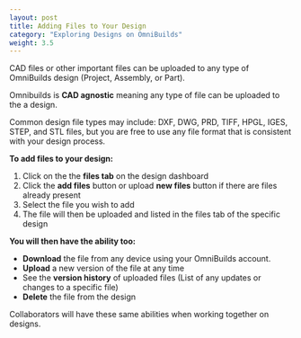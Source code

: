 ```yaml
---
layout: post
title: Adding Files to Your Design
category: "Exploring Designs on OmniBuilds"
weight: 3.5
---
```


CAD files or other important files can be uploaded to any type of OmniBuilds design (Project, Assembly, or Part).  

Omnibuilds is **CAD agnostic** meaning any type of file can be uploaded to the a design. 

Common design file types may include: DXF, DWG, PRD, TIFF, HPGL, IGES, STEP, and STL files, but you are free to use any file format that is consistent with your design process.


**To add files to your design:**

1. Click on the the **files tab** on the design dashboard
2. Click the **add files** button or upload **new files** button if there are files already present 
3. Select the file you wish to add 
4. The file will then be uploaded and listed in the files tab of the specific design



**You will then have the ability too:**

- **Download** the file from any device using your OmniBuilds account.  
- **Upload** a new version of the file at any time
- See the **version history** of uploaded files (List of any updates or changes to a specific file)
- **Delete** the file from the design

Collaborators will have these same abilities when working together on designs.




